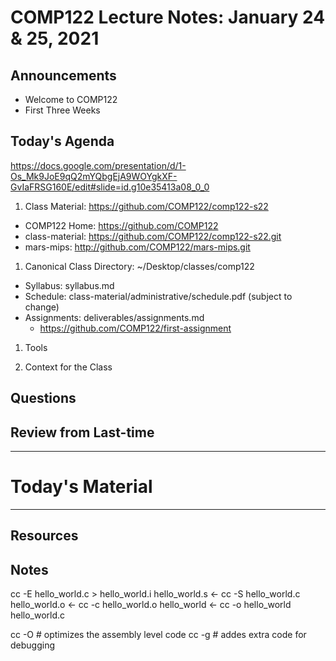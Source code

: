 # COMP122 Lecture Notes: January 24 & 25, 2021

## Announcements

* Welcome to COMP122
* First Three Weeks

## Today's Agenda 
https://docs.google.com/presentation/d/1-Os_Mk9JoE9qQ2mYQbgEjA9WOYgkXF-GvIaFRSG160E/edit#slide=id.g10e35413a08_0_0

1. Class Material: https://github.com/COMP122/comp122-s22
  * COMP122 Home: https://github.com/COMP122
  * class-material: https://github.com/COMP122/comp122-s22.git
  * mars-mips: http://github.com/COMP122/mars-mips.git

1. Canonical Class Directory: \~/Desktop/classes/comp122
  * Syllabus:  syllabus.md
  * Schedule: class-material/administrative/schedule.pdf (subject to change)
  * Assignments: deliverables/assignments.md
    - https://github.com/COMP122/first-assignment

1. Tools

1. Context for the Class


## Questions
## Review from Last-time

---
# Today's Material



---
## Resources
## Notes
cc -E  hello_world.c > hello_world.i
hello_world.s <- cc -S hello_world.c
hello_world.o <- cc -c hello_world.o
hello_world   <- cc -o hello_world hello_world.c

cc -O # optimizes the assembly level code
cc -g # addes extra code for debugging
